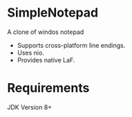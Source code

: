# SimpleNotepad
A clone of windos notepad
- Supports cross-platform line endings.
- Uses nio.
- Provides native LaF.

# Requirements
JDK Version 8+
